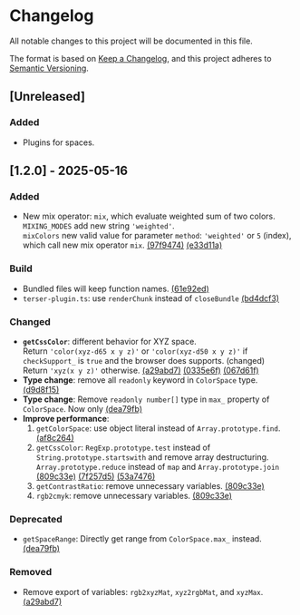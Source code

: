 # Changelog

All notable changes to this project will be documented in this file.

The format is based on [Keep a Changelog](https://keepachangelog.com/en/1.1.0/),
and this project adheres to [Semantic Versioning](https://semver.org/spec/v2.0.0.html).

## [Unreleased]

### Added

- Plugins for spaces.

## [1.2.0] - 2025-05-16

### Added

- New mix operator: `mix`, which evaluate weighted sum of two colors.<br/>
  `MIXING_MODES` add new string `'weighted'`.<br/>
  `mixColors` new valid value for parameter `method`: `'weighted'` or `5` (index),<br/>
  which call new mix operator `mix`. [(97f9474)](https://github.com/johnny95731/color-utils/commit/97f9474e4908b8b6b07382c90519d83ba0e570cf) [(e33d11a)](https://github.com/johnny95731/color-utils/commit/e33d11adbe7b6cb1f672a330a8982003979faf9d)

### Build

- Bundled files will keep function names. [(61e92ed)](https://github.com/johnny95731/color-utils/commit/61e92ed57f2e3a6ba08fbc09b15bd87e79b8a807)
- `terser-plugin.ts`: use `renderChunk` instead of `closeBundle` [(bd4dcf3)](https://github.com/johnny95731/color-utils/commit/bd4dcf33d47c793a6f4650b990d600c8da1b3d0f)

### Changed

- **`getCssColor`**: different behavior for XYZ space.<br/>
  Return `'color(xyz-d65 x y z)'` or `'color(xyz-d50 x y z)'` if `checkSupport_` is `true` and the browser does supports. (changed)<br/>
  Return `'xyz(x y z)'` otherwise. [(a29abd7)](https://github.com/johnny95731/color-utils/commit/a29abd759aa163dc5d176221ca6025382c21d6d2) [(0335e6f)](https://github.com/johnny95731/color-utils/commit/0335e6f20ecdfdba8002cf31467529836cdaafba) [(067d61f)](https://github.com/johnny95731/color-utils/commit/067d61ff0ffda1a91f7a8b6a5d32566f0cccfaa1)
- **Type change**: remove all `readonly` keyword in `ColorSpace` type. [(d9d8f15)](https://github.com/johnny95731/color-utils/commit/d9d8f1578ab488183b28e774125ac5655420906f)
- **Type change**: Remove `readonly number[]` type in `max_` property of `ColorSpace`. Now only
  [(dea79fb)](https://github.com/johnny95731/color-utils/commit/dea79fb670ecd6c5bb1759f91f82360f24a0233d)
- **Improve performance**:<br/>
  1. `getColorSpace`: use object literal instead of `Array.prototype.find`. [(af8c264)](https://github.com/johnny95731/color-utils/commit/af8c264632244021d5884311bfddee6237212fdb)
  2. `getCssColor`: `RegExp.prototype.test` instead of `String.prototype.startswith` and remove array destructuring.<br/>
    `Array.prototype.reduce` instead of `map` and `Array.prototype.join`
    [(809c33e)](https://github.com/johnny95731/color-utils/commit/809c33e861773cdf07332f1e7f948ef4d41950d4) [(7f257d5)](https://github.com/johnny95731/color-utils/commit/7f257d5f0a82bc36c0576d8e997c952449120f93) [(53a7476)](https://github.com/johnny95731/color-utils/commit/53a7476455db2a5336a7ee41b4c595ee4a3975e3)<br/>
  3. `getContrastRatio`: remove unnecessary variables.
    [(809c33e)](https://github.com/johnny95731/color-utils/commit/7f257d5f0a82bc36c0576d8e997c952449120f93)<br/>
  4. `rgb2cmyk`: remove unnecessary variables.
    [(809c33e)](https://github.com/johnny95731/color-utils/commit/809c33e861773cdf07332f1e7f948ef4d41950d4)<br/>

### Deprecated

- `getSpaceRange`: Directly get range from `ColorSpace.max_` instead. [(dea79fb)](https://github.com/johnny95731/color-utils/commit/dea79fb670ecd6c5bb1759f91f82360f24a0233d)

### Removed

- Remove export of variables: `rgb2xyzMat`, `xyz2rgbMat`, and `xyzMax`. [(a29abd7)](https://github.com/johnny95731/color-utils/commit/a29abd759aa163dc5d176221ca6025382c21d6d2)
